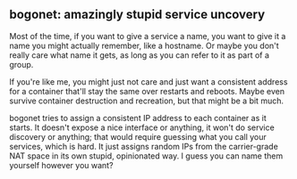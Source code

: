 ## bogonet: amazingly stupid service uncovery

Most of the time, if you want to give a service a name, you want to give it a name you might actually remember, like a hostname. Or maybe you don't really care what name it gets, as long as you can refer to it as part of a group.

If you're like me, you might just not care and just want a consistent address for a container that'll stay the same over restarts and reboots. Maybe even survive container destruction and recreation, but that might be a bit much.

bogonet tries to assign a consistent IP address to each container as it starts. It doesn't expose a nice interface or anything, it won't do service discovery or anything; that would require guessing what you call your services, which is hard. It just assigns random IPs from the carrier-grade NAT space in its own stupid, opinionated way. I guess you can name them yourself however you want?
